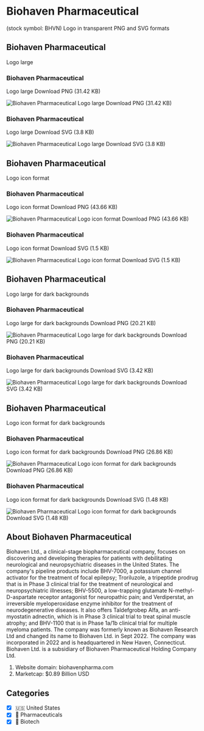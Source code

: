 # Biohaven Pharmaceutical
 (stock symbol: BHVN) Logo in transparent PNG and SVG formats

## Biohaven Pharmaceutical
 Logo large

### Biohaven Pharmaceutical
 Logo large Download PNG (31.42 KB)

![Biohaven Pharmaceutical
 Logo large Download PNG (31.42 KB)](/img/orig/BHVN_BIG-b255c404.png)

### Biohaven Pharmaceutical
 Logo large Download SVG (3.8 KB)

![Biohaven Pharmaceutical
 Logo large Download SVG (3.8 KB)](/img/orig/BHVN_BIG-7e1fad2e.svg)

## Biohaven Pharmaceutical
 Logo icon format

### Biohaven Pharmaceutical
 Logo icon format Download PNG (43.66 KB)

![Biohaven Pharmaceutical
 Logo icon format Download PNG (43.66 KB)](/img/orig/BHVN-e41fdb34.png)

### Biohaven Pharmaceutical
 Logo icon format Download SVG (1.5 KB)

![Biohaven Pharmaceutical
 Logo icon format Download SVG (1.5 KB)](/img/orig/BHVN-11d0cbb3.svg)

## Biohaven Pharmaceutical
 Logo large for dark backgrounds

### Biohaven Pharmaceutical
 Logo large for dark backgrounds Download PNG (20.21 KB)

![Biohaven Pharmaceutical
 Logo large for dark backgrounds Download PNG (20.21 KB)](/img/orig/BHVN_BIG.D-7ca4c941.png)

### Biohaven Pharmaceutical
 Logo large for dark backgrounds Download SVG (3.42 KB)

![Biohaven Pharmaceutical
 Logo large for dark backgrounds Download SVG (3.42 KB)](/img/orig/BHVN_BIG.D-09a85d55.svg)

## Biohaven Pharmaceutical
 Logo icon format for dark backgrounds

### Biohaven Pharmaceutical
 Logo icon format for dark backgrounds Download PNG (26.86 KB)

![Biohaven Pharmaceutical
 Logo icon format for dark backgrounds Download PNG (26.86 KB)](/img/orig/BHVN.D-e256f277.png)

### Biohaven Pharmaceutical
 Logo icon format for dark backgrounds Download SVG (1.48 KB)

![Biohaven Pharmaceutical
 Logo icon format for dark backgrounds Download SVG (1.48 KB)](/img/orig/BHVN.D-19e3e64b.svg)

## About Biohaven Pharmaceutical


Biohaven Ltd., a clinical-stage biopharmaceutical company, focuses on discovering and developing therapies for patients with debilitating neurological and neuropsychiatric diseases in the United States. The company's pipeline products include BHV-7000, a potassium channel activator for the treatment of focal epilepsy; Troriluzole, a tripeptide prodrug that is in Phase 3 clinical trial for the treatment of neurological and neuropsychiatric illnesses; BHV-5500, a low-trapping glutamate N-methyl-D-aspartate receptor antagonist for neuropathic pain; and Verdiperstat, an irreversible myeloperoxidase enzyme inhibitor for the treatment of neurodegenerative diseases. It also offers Taldefgrobep Alfa, an anti-myostatin adnectin, which is in Phase 3 clinical trial to treat spinal muscle atrophy; and BHV-1100 that is in Phase 1a/1b clinical trial for multiple myeloma patients. The company was formerly known as Biohaven Research Ltd and changed its name to Biohaven Ltd. in Sept 2022. The company was incorporated in 2022 and is headquartered in New Haven, Connecticut. Biohaven Ltd. is a subsidiary of Biohaven Pharmaceutical Holding Company Ltd.

1. Website domain: biohavenpharma.com
2. Marketcap: $0.89 Billion USD


## Categories
- [x] 🇺🇸 United States
- [x] 💊 Pharmaceuticals
- [x] 🧬 Biotech
